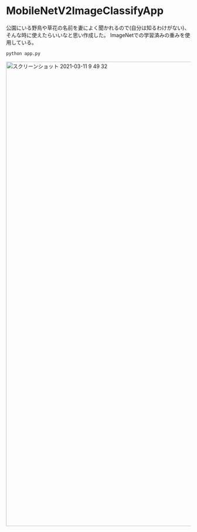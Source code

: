 # MobileNetV2ImageClassifyApp

公園にいる野鳥や草花の名前を妻によく聞かれるので(自分は知るわけがない)、そんな時に使えたらいいなと思い作成した。
ImageNetでの学習済みの重みを使用している。

```bash
python app.py
```

<img width="1267" alt="スクリーンショット 2021-03-11 9 49 32" src="https://user-images.githubusercontent.com/40622501/110718901-3a797e00-824f-11eb-907a-83fc2a3f1f7a.png">

